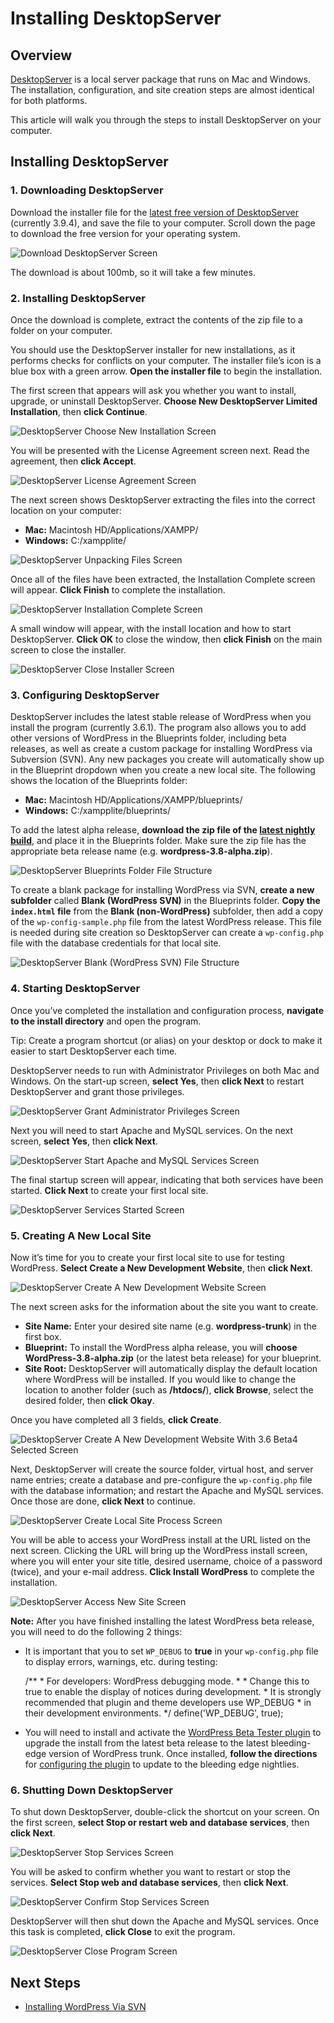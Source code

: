 # Installing DesktopServer

## Overview

[DesktopServer](http://serverpress.com/products/desktopserver/) is a local server package that runs on Mac and Windows. The installation, configuration, and site creation steps are almost identical for both platforms.

This article will walk you through the steps to install DesktopServer on your computer.

## Installing DesktopServer

### 1\. Downloading DesktopServer

Download the installer file for the [latest free version of DesktopServer](http://serverpress.com/downloads/) (currently 3.9.4), and save the file to your computer. Scroll down the page to download the free version for your operating system.

![Download DesktopServer Screen](https://make.wordpress.org/core/files/2013/07/desktopserver-download.png)

The download is about 100mb, so it will take a few minutes.

### 2\. Installing DesktopServer

Once the download is complete, extract the contents of the zip file to a folder on your computer.

You should use the DesktopServer installer for new installations, as it performs checks for conflicts on your computer. The installer file’s icon is a blue box with a green arrow. **Open the installer file** to begin the installation.

The first screen that appears will ask you whether you want to install, upgrade, or uninstall DesktopServer. **Choose New DesktopServer Limited Installation**, then **click Continue**.

![DesktopServer Choose New Installation Screen](https://make.wordpress.org/core/files/2013/07/desktopserver-install-1.png)

You will be presented with the License Agreement screen next. Read the agreement, then **click Accept**.

![DesktopServer License Agreement Screen](https://make.wordpress.org/core/files/2013/07/desktopserver-install-2.png)

The next screen shows DesktopServer extracting the files into the correct location on your computer:

*   **Mac:** Macintosh HD/Applications/XAMPP/
*   **Windows:** C:/xampplite/

![DesktopServer Unpacking Files Screen](https://make.wordpress.org/core/files/2013/07/desktopserver-install-3.png)

Once all of the files have been extracted, the Installation Complete screen will appear. **Click Finish** to complete the installation.

![DesktopServer Installation Complete Screen](https://make.wordpress.org/core/files/2013/07/desktopserver-install-4.png)

A small window will appear, with the install location and how to start DesktopServer. **Click OK** to close the window, then **click Finish** on the main screen to close the installer.

![DesktopServer Close Installer Screen](https://make.wordpress.org/core/files/2013/07/desktopserver-install-5.png)

### 3\. Configuring DesktopServer

DesktopServer includes the latest stable release of WordPress when you install the program (currently 3.6.1). The program also allows you to add other versions of WordPress in the Blueprints folder, including beta releases, as well as create a custom package for installing WordPress via Subversion (SVN). Any new packages you create will automatically show up in the Blueprint dropdown when you create a new local site. The following shows the location of the Blueprints folder:

*   **Mac:** Macintosh HD/Applications/XAMPP/blueprints/
*   **Windows:** C:/xampplite/blueprints/

To add the latest alpha release, **download the zip file of the [latest nightly build](https://wordpress.org/nightly-builds/wordpress-latest.zip)**, and place it in the Blueprints folder. Make sure the zip file has the appropriate beta release name (e.g. **wordpress-3.8-alpha.zip**).

![DesktopServer Blueprints Folder File Structure](https://make.wordpress.org/core/files/2013/07/desktopserver-blueprints-file-structure-1.png)

To create a blank package for installing WordPress via SVN, **create a new subfolder** called **Blank (WordPress SVN)** in the Blueprints folder. **Copy the `index.html` file** from the **Blank (non-WordPress)** subfolder, then add a copy of the `wp-config-sample.php` file from the latest WordPress release. This file is needed during site creation so DesktopServer can create a `wp-config.php` file with the database credentials for that local site.

![DesktopServer Blank (WordPress SVN) File Structure](https://make.wordpress.org/core/files/2013/07/desktopserver-blueprints-file-structure-2.png)

### 4\. Starting DesktopServer

Once you’ve completed the installation and configuration process, **navigate to the install directory** and open the program.

Tip: Create a program shortcut (or alias) on your desktop or dock to make it easier to start DesktopServer each time.

DesktopServer needs to run with Administrator Privileges on both Mac and Windows. On the start-up screen, **select Yes**, then **click Next** to restart DesktopServer and grant those privileges.

![DesktopServer Grant Administrator Privileges Screen](https://make.wordpress.org/core/files/2013/07/desktopserver-start-1.png)

Next you will need to start Apache and MySQL services. On the next screen, **select Yes**, then **click Next**.

![DesktopServer Start Apache and MySQL Services Screen](https://make.wordpress.org/core/files/2013/07/desktopserver-start-2.png)

The final startup screen will appear, indicating that both services have been started. **Click Next** to create your first local site.

![DesktopServer Services Started Screen](https://make.wordpress.org/core/files/2013/07/desktopserver-start-3.png)

### 5\. Creating A New Local Site

Now it’s time for you to create your first local site to use for testing WordPress. **Select Create a New Development Website**, then **click Next**.

![DesktopServer Create A New Development Website Screen](https://make.wordpress.org/core/files/2013/07/desktopserver-create-new-site-1.png)

The next screen asks for the information about the site you want to create.

*   **Site Name:** Enter your desired site name (e.g. **wordpress-trunk**) in the first box.
*   **Blueprint:** To install the WordPress alpha release, you will **choose WordPress-3.8-alpha.zip** (or the latest beta release) for your blueprint.
*   **Site Root:** DesktopServer will automatically display the default location where WordPress will be installed. If you would like to change the location to another folder (such as **/htdocs/**), **click Browse**, select the desired folder, then **click Okay**.

Once you have completed all 3 fields, **click Create**.

![DesktopServer Create A New Development Website With 3.6 Beta4 Selected Screen](https://make.wordpress.org/core/files/2013/07/desktopserver-create-new-site-2.png)

Next, DesktopServer will create the source folder, virtual host, and server name entries; create a database and pre-configure the `wp-config.php` file with the database information; and restart the Apache and MySQL services. Once those are done, **click Next** to continue.

![DesktopServer Create Local Site Process Screen](https://make.wordpress.org/core/files/2013/07/desktopserver-create-new-site-3.png)

You will be able to access your WordPress install at the URL listed on the next screen. Clicking the URL will bring up the WordPress install screen, where you will enter your site title, desired username, choice of a password (twice), and your e-mail address. **Click Install WordPress** to complete the installation.

![DesktopServer Access New Site Screen](https://make.wordpress.org/core/files/2013/07/desktopserver-access-new-site.png)

**Note:** After you have finished installing the latest WordPress beta release, you will need to do the following 2 things:

*   It is important that you to set `WP_DEBUG` to **true** in your `wp-config.php` file to display errors, warnings, etc. during testing:
    
    /\*\*
     \* For developers: WordPress debugging mode.
     \*
     \* Change this to true to enable the display of notices during development.
     \* It is strongly recommended that plugin and theme developers use WP\_DEBUG
     \* in their development environments.
     \*/
    define('WP\_DEBUG', true);
    
*   You will need to install and activate the [WordPress Beta Tester plugin](https://wordpress.org/extend/plugins/wordpress-beta-tester/) to upgrade the install from the latest beta release to the latest bleeding-edge version of WordPress trunk. Once installed, **follow the directions** for [configuring the plugin](https://make.wordpress.org/core/handbook/installing-wordpress-locally/installing-from-a-zip-file/#4-install-the-beta-tester-plugin) to update to the bleeding edge nightlies.

### 6\. Shutting Down DesktopServer

To shut down DesktopServer, double-click the shortcut on your screen. On the first screen, **select Stop or restart web and database services**, then **click Next**.

![DesktopServer Stop Services Screen](https://make.wordpress.org/core/files/2013/07/desktopserver-shutdown-1.png)

You will be asked to confirm whether you want to restart or stop the services. **Select Stop web and database services**, then **click Next**.

![DesktopServer Confirm Stop Services Screen](https://make.wordpress.org/core/files/2013/07/desktopserver-shutdown-2.png)

DesktopServer will then shut down the Apache and MySQL services. Once this task is completed, **click Close** to exit the program.

![DesktopServer Close Program Screen](https://make.wordpress.org/core/files/2013/07/desktopserver-shutdown-3.png)

## Next Steps

*   [Installing WordPress Via SVN](https://make.wordpress.org/core/handbook/tutorials/installing-wordpress-locally/from-svn/)